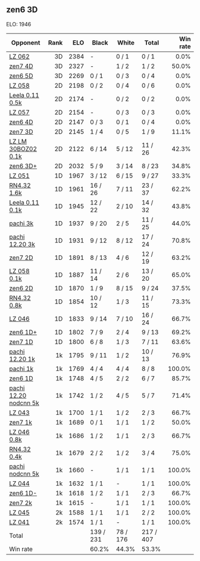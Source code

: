 ## zen6 3D ##

ELO: 1946

Opponent | Rank | ELO | Black | White | Total | Win rate
---------|-----:|----:|-------|-------|-------|-------:
[LZ 062](LZ%20062.md) | 3D | 2384 | - | 0 / 1 | 0 / 1 | 0.0%
[zen7 4D](zen7%204D.md) | 3D | 2327 | - | 1 / 2 | 1 / 2 | 50.0%
[zen6 5D](zen6%205D.md) | 3D | 2269 | 0 / 1 | 0 / 3 | 0 / 4 | 0.0%
[LZ 058](LZ%20058.md) | 2D | 2198 | 0 / 2 | 0 / 4 | 0 / 6 | 0.0%
[Leela 0.11 0.5k](Leela%200.11%200.5k.md) | 2D | 2174 | - | 0 / 2 | 0 / 2 | 0.0%
[LZ 057](LZ%20057.md) | 2D | 2154 | - | 0 / 3 | 0 / 3 | 0.0%
[zen6 4D](zen6%204D.md) | 2D | 2147 | 0 / 3 | 0 / 1 | 0 / 4 | 0.0%
[zen7 3D](zen7%203D.md) | 2D | 2145 | 1 / 4 | 0 / 5 | 1 / 9 | 11.1%
[LZ LM 30BOZ02 0.1k](LZ%20LM%2030BOZ02%200.1k.md) | 2D | 2122 | 6 / 14 | 5 / 12 | 11 / 26 | 42.3%
[zen6 3D+](zen6%203D+.md) | 2D | 2032 | 5 / 9 | 3 / 14 | 8 / 23 | 34.8%
[LZ 051](LZ%20051.md) | 1D | 1967 | 3 / 12 | 6 / 15 | 9 / 27 | 33.3%
[RN4.32 1.6k](RN4.32%201.6k.md) | 1D | 1961 | 16 / 26 | 7 / 11 | 23 / 37 | 62.2%
[Leela 0.11 0.1k](Leela%200.11%200.1k.md) | 1D | 1945 | 12 / 22 | 2 / 10 | 14 / 32 | 43.8%
[pachi 3k](pachi%203k.md) | 1D | 1937 | 9 / 20 | 2 / 5 | 11 / 25 | 44.0%
[pachi 12.20 3k](pachi%2012.20%203k.md) | 1D | 1931 | 9 / 12 | 8 / 12 | 17 / 24 | 70.8%
[zen7 2D](zen7%202D.md) | 1D | 1891 | 8 / 13 | 4 / 6 | 12 / 19 | 63.2%
[LZ 058 0.1k](LZ%20058%200.1k.md) | 1D | 1887 | 11 / 14 | 2 / 6 | 13 / 20 | 65.0%
[zen6 2D](zen6%202D.md) | 1D | 1870 | 1 / 9 | 8 / 15 | 9 / 24 | 37.5%
[RN4.32 0.8k](RN4.32%200.8k.md) | 1D | 1854 | 10 / 12 | 1 / 3 | 11 / 15 | 73.3%
[LZ 046](LZ%20046.md) | 1D | 1833 | 9 / 14 | 7 / 10 | 16 / 24 | 66.7%
[zen6 1D+](zen6%201D+.md) | 1D | 1802 | 7 / 9 | 2 / 4 | 9 / 13 | 69.2%
[zen7 1D](zen7%201D.md) | 1D | 1800 | 6 / 8 | 1 / 3 | 7 / 11 | 63.6%
[pachi 12.20 1k](pachi%2012.20%201k.md) | 1k | 1795 | 9 / 11 | 1 / 2 | 10 / 13 | 76.9%
[pachi 1k](pachi%201k.md) | 1k | 1769 | 4 / 4 | 4 / 4 | 8 / 8 | 100.0%
[zen6 1D](zen6%201D.md) | 1k | 1748 | 4 / 5 | 2 / 2 | 6 / 7 | 85.7%
[pachi 12.20 nodcnn 5k](pachi%2012.20%20nodcnn%205k.md) | 1k | 1742 | 1 / 2 | 4 / 5 | 5 / 7 | 71.4%
[LZ 043](LZ%20043.md) | 1k | 1700 | 1 / 1 | 1 / 2 | 2 / 3 | 66.7%
[zen7 1k](zen7%201k.md) | 1k | 1689 | 0 / 1 | 1 / 1 | 1 / 2 | 50.0%
[LZ 046 0.8k](LZ%20046%200.8k.md) | 1k | 1686 | 1 / 2 | 1 / 1 | 2 / 3 | 66.7%
[RN4.32 0.4k](RN4.32%200.4k.md) | 1k | 1679 | 2 / 2 | 1 / 2 | 3 / 4 | 75.0%
[pachi nodcnn 5k](pachi%20nodcnn%205k.md) | 1k | 1660 | - | 1 / 1 | 1 / 1 | 100.0%
[LZ 044](LZ%20044.md) | 1k | 1632 | 1 / 1 | - | 1 / 1 | 100.0%
[zen6 1D-](zen6%201D-.md) | 1k | 1618 | 1 / 2 | 1 / 1 | 2 / 3 | 66.7%
[zen7 2k](zen7%202k.md) | 1k | 1615 | - | 1 / 1 | 1 / 1 | 100.0%
[LZ 045](LZ%20045.md) | 2k | 1588 | 1 / 1 | 1 / 1 | 2 / 2 | 100.0%
[LZ 041](LZ%20041.md) | 2k | 1574 | 1 / 1 | - | 1 / 1 | 100.0%
Total | | | 139 / 231 | 78 / 176 | 217 / 407 | 
Win rate| | | 60.2% | 44.3% | 53.3% | 
